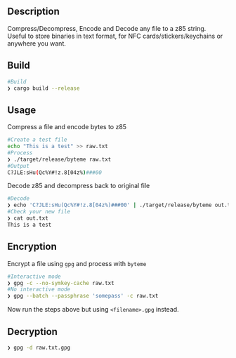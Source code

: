 ## Description

Compress/Decompress, Encode and Decode any file to a z85 string.  
Useful to store binaries in text format, for NFC cards/stickers/keychains or anywhere you want.

## Build

```bash
#Build
❯ cargo build --release
```

## Usage

Compress a file and encode bytes to z85

```bash
#Create a test file
echo "This is a test" >> raw.txt
#Process
❯ ./target/release/byteme raw.txt
#Output
C?JLE:sHu(Qc%Y#!z.8[04z%)###00
```

Decode z85 and decompress back to original file

```bash
#Decode
❯ echo 'C?JLE:sHu(Qc%Y#!z.8[04z%)###00' | ./target/release/byteme out.txt
#Check your new file
❯ cat out.txt
This is a test
```

## Encryption

Encrypt a file using `gpg` and process with `byteme`

```bash
#Interactive mode
❯ gpg -c --no-symkey-cache raw.txt
#No interactive mode
❯ gpg --batch --passphrase 'somepass' -c raw.txt
```

Now run the steps above but using `<filename>.gpg` instead.

## Decryption

```bash
❯ gpg -d raw.txt.gpg
```
